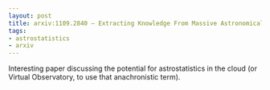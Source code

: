 ```yaml
---
layout: post
title: arxiv:1109.2840 — Extracting Knowledge From Massive Astronomical Data Sets
tags:
- astrostatistics
- arxiv
---
```

Interesting paper discussing the potential for astrostatistics in the cloud (or Virtual Observatory, to use that anachronistic term).
